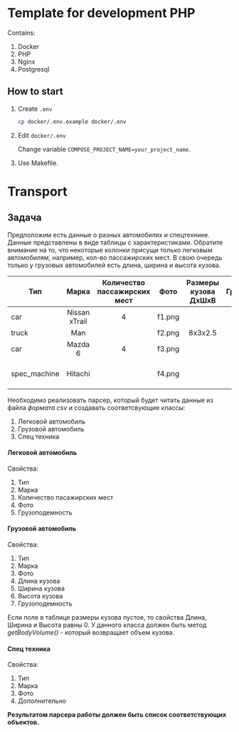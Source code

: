 # Template for development PHP

Contains:
1. Docker
2. PHP
3. Nginx
4. Postgresql

## How to start

1. Create `.env`
    ```bash
    cp docker/.env.example docker/.env
    ```
1. Edit `docker/.env`  

   Change variable `COMPOSE_PROJECT_NAME=your_project_name`.  

1. Use Makefile.


# Transport

## Задача

Предположим есть данные о разных автомобилях и спецтехнике. Данные представлены в виде таблицы с характеристиками. Обратите  внимание на то, что некоторые колонки присущи только легковым  автомобилям, например, кол-во пассажирских мест. В свою очередь  только у грузовых автомобилей есть длина, ширина и высота кузова.


| Тип      |      Марка    |  Количество пассажирских мест | Фото | Размеры кузова ДхШхВ | Грузоподемнсоть | Дополнительно |
|----------|:-------------:|:-----------------------------:|:----:|:--------------------:|:---------------:|--------------:|
| car      | Nissan xTrail | 4                             |f1.png|                      |     2.5         |
| truck    |    Man        |                               |f2.png|        8x3x2.5       |         20      |
| car      | Mazda 6       |          4                 |f3.png|                      |     2.5         |
| spec_machine| Hitachi    |                           |f4.png|                      |     1.5         | Легкая техника для уборки снега

Необходимо реализовать парсер, который будет читать данные из файла _формата csv_ и создавать соответсвующие классы:
1. Легковой автомобиль
2. Грузовой автомобиль
3. Спец техника

#### Легковой автомобиль
Свойства:
1. Тип
2. Марка
3. Количество пасажирских мест
4. Фото
5. Грузоподемность

#### Грузовой автомобиль
Свойства:
1. Тип
2. Марка
3. Фото
4. Длина кузова
5. Ширина кузова
6. Высота кузова
7. Грузоподемность

Если поле в таблице размеры кузова пустое, то свойства Длина, Ширина и Высота равны 0. У данного класса должен быть метод _getBodyVolume()_ - который возвращает объем кузова.

#### Спец техника
Свойства:
1. Тип
2. Марка
3. Фото
4. Дополнительно


**Результатом парсера работы должен быть список соответствующих объектов.** 

